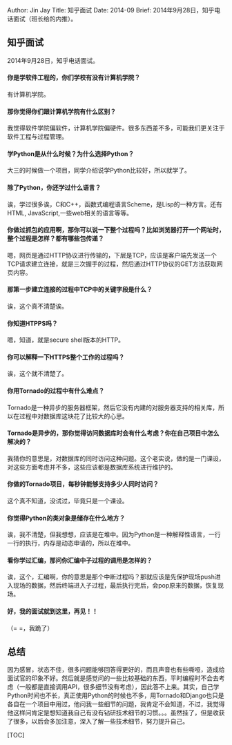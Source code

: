 Author: Jin Jay
Title: 知乎面试
Date: 2014-09
Brief: 2014年9月28日，知乎电话面试（班长给的内推）。

## 知乎面试
2014年9月28日，知乎电话面试。

#### 你是学软件工程的，你们学校有没有计算机学院？
有计算机学院。

#### 那你觉得你们跟计算机学院有什么区别？
我觉得软件学院偏软件，计算机学院偏硬件。很多东西差不多，可能我们更关注于软件工程与过程管理。

#### 学Python是从什么时候？为什么选择Python？
大三的时候做一个项目，同学介绍说学Python比较好，所以就学了。

#### 除了Python，你还学过什么语言？
诶，学过很多诶，C和C++，函数式编程语言Scheme，是Lisp的一种方言。还有HTML, JavaScript,一些web相关的语言等等。

#### 你做过抓包的应用啊，那你可以说一下整个过程吗？比如浏览器打开一个网址时，整个过程是怎样？都有哪些包传递？
嗯，网页是通过HTTP协议进行传输的，下层是TCP，应该是客户端先发送一个TCP请求建立连接，就是三次握手的过程，然后通过HTTP协议的GET方法获取网页内容。

#### 那第一步建立连接的过程中TCP中的关键字段是什么？
诶，这个真不清楚诶。

#### 你知道HTPPS吗？
嗯，知道，就是secure shell版本的HTTP。

#### 你可以解释一下HTTPS整个工作的过程吗？
诶，这个就不清楚了。

#### 你用Tornado的过程中有什么难点？
Tornado是一种异步的服务器框架，然后它没有内建的对服务器支持的相关库，所以在过程中对数据库这块花了比较大的心思。

#### Tornado是异步的，那你觉得访问数据库时会有什么考虑？你在自己项目中怎么解决的？
我猜你的意思是，对数据库的同时访问这种问题。这个老实说，做的是一门课设，对这些方面考虑并不多，这些应该都是数据库系统进行维护的。

#### 你做的Tornado项目，每秒钟能够支持多少人同时访问？
这个真不知道，没试过，毕竟只是一个课设。

#### 你觉得Python的类对象是储存在什么地方？
诶，我不清楚，但我想想，应该是在堆中。因为Python是一种解释性语言，一行一行的执行，内存是动态申请的，所以在堆中。

#### 看你学过汇编，那问你汇编中子过程的调用是怎样的？
诶，这个，汇编啊，你的意思是那个中断过程吗？那就应该是先保护现场push进入现场的数据，然后终端进入子过程，最后执行完后，会pop原来的数据，恢复现场。

#### 好，我的面试就到这里，再见！！
（= =，我跪了）

## 总结
因为感冒，状态不佳，很多问题能够回答得更好的，而且声音也有些嘶哑，造成给面试官的印象不好。然后就是感觉问的一些比较基础的东西，平时编程时不会去考虑（一般都是直接调用API，很多细节没有考虑），因此答不上来。其实，自己学Python时间也不长，真正使用Python的时候也不多，用Tornado和Django也只是各自在一个项目中用过，他问我一些细节的问题，我肯定不会知道，不过，我觉得他这样问肯定是想知道我自己有没有钻研技术细节的习惯。。。虽然挂了，但是收获了很多，以后会多加注意，深入了解一些技术细节，努力提升自己。



[TOC]